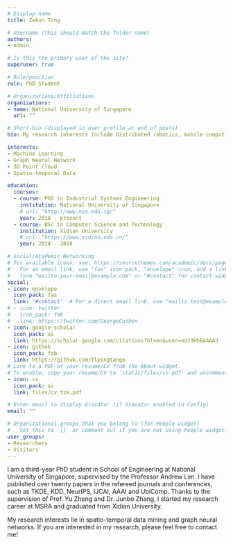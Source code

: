```yaml
---
# Display name
title: Zekun Tong

# Username (this should match the folder name)
authors:
- admin

# Is this the primary user of the site?
superuser: true

# Role/position
role: PhD Student

# Organizations/Affiliations
organizations:
- name: National University of Singapore
  url: ""

# Short bio (displayed in user profile at end of posts)
bio: My research interests include distributed robotics, mobile computing and programmable matter.

interests:
- Machine Learning
- Graph Neural Network
- 3D Point Cloud
- Spatio-temporal Data

education:
  courses:
  - course: PhD in Industrial Systems Engineering
    institution: National University of Singapore
    # url: "http://www.nus.edu.sg/"
    year: 2018 - present
  - course: BSc in Computer Science and Technology
    institution: Xidian University
    # url: "https://www.xidian.edu.cn/"
    year: 2014 - 2018

# Social/Academic Networking
# For available icons, see: https://sourcethemes.com/academic/docs/page-builder/#icons
#   For an email link, use "fas" icon pack, "envelope" icon, and a link in the
#   form "mailto:your-email@example.com" or "#contact" for contact widget.
social:
- icon: envelope
  icon_pack: fas
  link: '#contact'  # For a direct email link, use "mailto:test@example.org".
# - icon: twitter
#   icon_pack: fab
#   link: https://twitter.com/GeorgeCushen
- icon: google-scholar
  icon_pack: ai
  link: https://scholar.google.com/citations?hl=en&user=odJ3HhEAAAAJ
- icon: github
  icon_pack: fab
  link: https://github.com/flyingtango
# Link to a PDF of your resume/CV from the About widget.
# To enable, copy your resume/CV to `static/files/cv.pdf` and uncomment the lines below.
- icon: cv
  icon_pack: ai
  link: files/cv_tzk.pdf

# Enter email to display Gravatar (if Gravatar enabled in Config)
email: ""

# Organizational groups that you belong to (for People widget)
#   Set this to `[]` or comment out if you are not using People widget.
user_groups:
- Researchers
- Visitors
---
```


I am a third-year PhD student in School of Engineering at National University of Singapore, supervised by the Professor Andrew Lim. I have published over twenty papers in the refereed journals and conferences, such as TKDE, KDD, NeurIPS, IJCAI, AAAI and UbiComp. Thanks to the supervision of Prof. Yu Zheng and Dr. Junbo Zhang, I started my research career at MSRA and graduated from Xidian University.

My research interests lie in spatio-temporal data mining and graph neural networks. If you are interested in my research, please feel free to contact me!

